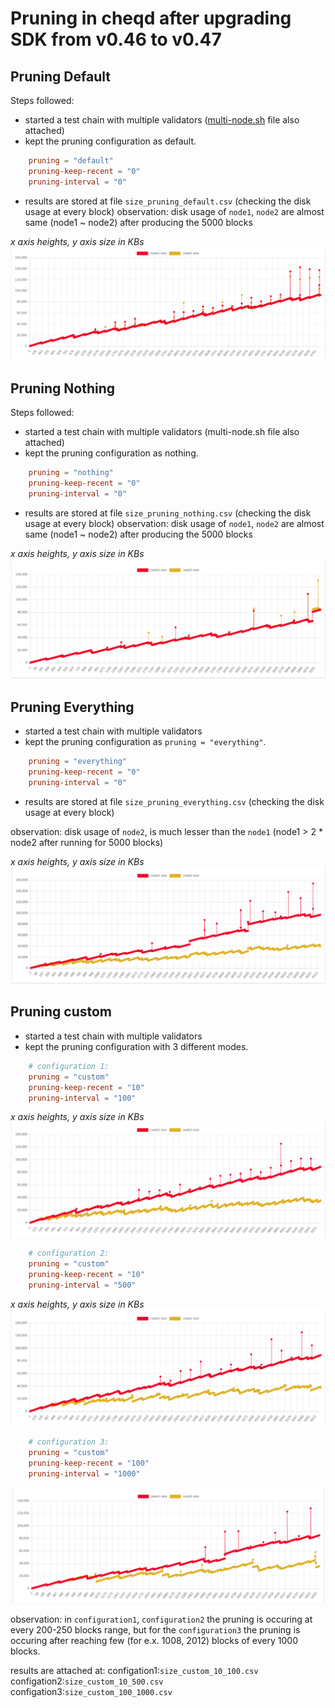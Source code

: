 # Pruning in cheqd after upgrading SDK from v0.46 to v0.47

## Pruning Default

Steps followed:

- started a test chain with multiple validators ([multi-node.sh](multi-node.sh) file also attached)
- kept the pruning configuration as default.

```toml
    pruning = "default"
    pruning-keep-recent = "0"
    pruning-interval = "0"
```

- results are stored at file `size_pruning_default.csv` (checking the disk usage at every block)
observation: disk usage of `node1`, `node2` are almost same (node1 ~ node2) after producing the 5000 blocks

_x axis heights, y axis size in KBs_
![chart](charts/pruning_default.png)

## Pruning Nothing

Steps followed:

- started a test chain with multiple validators (multi-node.sh file also attached)
- kept the pruning configuration as nothing.

```toml
    pruning = "nothing"
    pruning-keep-recent = "0"
    pruning-interval = "0"
```

- results are stored at file `size_pruning_nothing.csv` (checking the disk usage at every block)
observation: disk usage of `node1`, `node2` are almost same (node1 ~ node2) after producing the 5000 blocks

_x axis heights, y axis size in KBs_
![chart2](charts/pruning_nothing.png)

## Pruning Everything

- started a test chain with multiple validators
- kept the pruning configuration as `pruning = "everything"`.

```toml
    pruning = "everything"
    pruning-keep-recent = "0"
    pruning-interval = "0"
```

- results are stored at file `size_pruning_everything.csv` (checking the disk usage at every block)

observation: disk usage of `node2`, is much lesser than the `node1` (node1 > 2 * node2 after running for 5000 blocks)

_x axis heights, y axis size in KBs_
![chart3](charts/pruning_everything.png)

## Pruning custom

- started a test chain with multiple validators
- kept the pruning configuration with 3 different modes.

```toml
    # configuration 1:
    pruning = "custom"
    pruning-keep-recent = "10"
    pruning-interval = "100"
```

_x axis heights, y axis size in KBs_
![chart4](charts/pruning_custom_10_100.png)

```toml
    # configuration 2:
    pruning = "custom"
    pruning-keep-recent = "10"
    pruning-interval = "500"
```

_x axis heights, y axis size in KBs_
![chart5](charts/pruning_custom_10_500.png)

```toml
    # configuration 3:
    pruning = "custom"
    pruning-keep-recent = "100"
    pruning-interval = "1000"
```

![chart6](charts/pruning_custom_100_1000.png)

observation: in `configuration1`, `configuration2` the pruning is occuring at every 200-250 blocks range, but for the `configuration3` the pruning is occuring after reaching few (for e.x. 1008, 2012) blocks of every 1000 blocks.

results are attached at:
    configation1:`size_custom_10_100.csv`
    configation2:`size_custom_10_500.csv`
    configation3:`size_custom_100_1000.csv`
